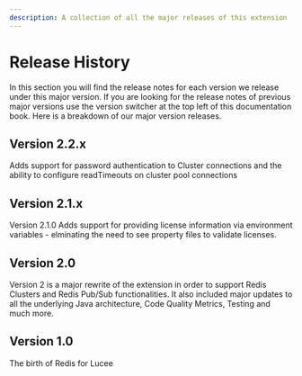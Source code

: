 ```yaml
---
description: A collection of all the major releases of this extension
---
```


# Release History

In this section you will find the release notes for each version we release under this major version. If you are looking for the release notes of previous major versions use the version switcher at the top left of this documentation book. Here is a breakdown of our major version releases.

## Version 2.2.x

Adds support for password authentication to Cluster connections and the ability to configure readTimeouts on cluster pool connections

## Version 2.1.x

Version 2.1.0 Adds support for providing license information via environment variables - elminating the need to see property files to validate licenses. &#x20;

## Version 2.0

Version 2 is a major rewrite of the extension in order to support Redis Clusters and Redis Pub/Sub functionalities.  It also included major updates to all the underlying Java architecture, Code Quality Metrics, Testing and much more.

## Version 1.0

The birth of Redis for Lucee
